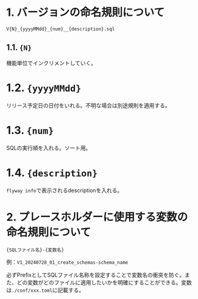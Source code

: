 # 1. バージョンの命名規則について
`V{N}_{yyyyMMdd}_{num}__{description}.sql`

## 1.1. `{N}`
機能単位でインクリメントしていく。

# 1.2. `{yyyyMMdd}`
リリース予定日の日付をいれる。不明な場合は別途規則を適用する。

# 1.3. `{num}`
SQLの実行順を入れる。ソート用。

# 1.4. `{description}`
`flyway info`で表示されるdescriptionを入れる。

# 2. プレースホルダーに使用する変数の命名規則について
`{SQLファイル名}-{変数名}`

例：`V1_20240728_01_create_schemas-schema_name`

必ずPrefixとしてSQLファイル名称を設定することで変数名の衝突を防ぐ。また、どの変数がどのファイルに適用したいかを明確にすることができる。変数は`./conf/xxx.toml`に記載する。
